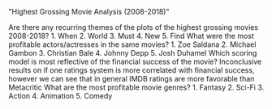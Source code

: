"Highest Grossing Movie Analysis (2008-2018)"

Are there any recurring themes of the plots of the highest grossing movies 2008-2018?
    1. When
    2. World
    3. Must
    4. New
    5. Find
What were the most profitable actors/actresses in the same movies?
    1. Zoe Saldana
    2. Michael Gambon
    3. Christian Bale
    4. Johnny Depp
    5. Josh Duhamel
Which scoring model is most reflective of the financial success of the movie?
    Inconclusive results on if one ratings system is more correlated with financial success, however we can see that in general IMDB
    ratings are more favorable than Metacritic
What are the most profitable movie genres?
    1. Fantasy
    2. Sci-Fi
    3. Action
    4. Animation
    5. Comedy